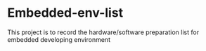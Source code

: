 # Embedded-env-list
This project is to record the hardware/software preparation list for embedded developing environment
